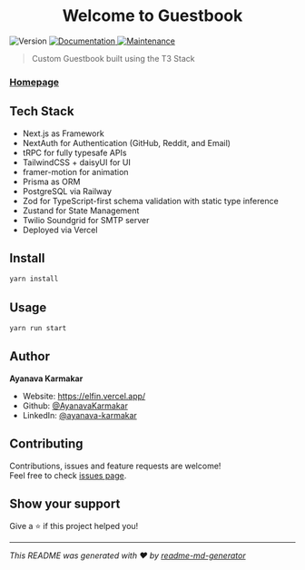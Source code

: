<h1 align="center">Welcome to Guestbook</h1>
<p>
  <img alt="Version" src="https://img.shields.io/badge/version-0.1.0-blue.svg?cacheSeconds=2592000" />
  <a href="https://ayanavakarmakar.github.io/Guestbook/" target="_blank">
    <img alt="Documentation" src="https://img.shields.io/badge/documentation-yes-brightgreen.svg" />
  </a>
  <a href="https://github.com/AyanavaKarmakar/Guestbook/graphs/commit-activity" target="_blank">
    <img alt="Maintenance" src="https://img.shields.io/badge/Maintained%3F-yes-green.svg" />
  </a>
</p>

> Custom Guestbook built using the T3 Stack

### [Homepage](https://ayanava-karmakar-guestbook.vercel.app/)

## Tech Stack

- Next.js as Framework
- NextAuth for Authentication (GitHub, Reddit, and Email)
- tRPC for fully typesafe APIs
- TailwindCSS + daisyUI for UI
- framer-motion for animation
- Prisma as ORM
- PostgreSQL via Railway
- Zod for TypeScript-first schema validation with static type inference
- Zustand for State Management
- Twilio Soundgrid for SMTP server
- Deployed via Vercel

## Install

```sh
yarn install
```

## Usage

```sh
yarn run start
```

## Author

**Ayanava Karmakar**

* Website: https://elfin.vercel.app/
* Github: [@AyanavaKarmakar](https://github.com/AyanavaKarmakar)
* LinkedIn: [@ayanava-karmakar](https://linkedin.com/in/ayanava-karmakar)

## Contributing

Contributions, issues and feature requests are welcome!<br />Feel free to check [issues page](https://github.com/AyanavaKarmakar/Guestbook/issues). 

## Show your support

Give a ⭐️ if this project helped you!

***
_This README was generated with ❤️ by [readme-md-generator](https://github.com/kefranabg/readme-md-generator)_
